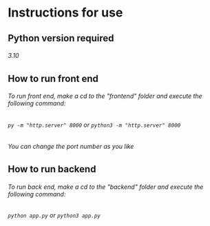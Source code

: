 # Instructions for use
## Python version required 
###### 3.10
## How to run front end
###### To run front end, make a cd to the "frontend" folder and execute the following command:
###### `py -m "http.server" 8000` or `python3 -m "http.server" 8000`
###### You can change the port number as you like
## How to run backend
###### To run back end, make a cd to the "backend" folder and execute the following command:
###### `python app.py` or `python3 app.py` 
